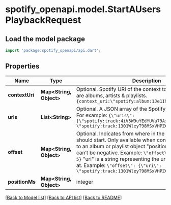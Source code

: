 # spotify_openapi.model.StartAUsersPlaybackRequest

## Load the model package
```dart
import 'package:spotify_openapi/api.dart';
```

## Properties
Name | Type | Description | Notes
------------ | ------------- | ------------- | -------------
**contextUri** | **Map&lt;String, Object&gt;** | Optional. Spotify URI of the context to play. Valid contexts are albums, artists & playlists. `{context_uri:\"spotify:album:1Je1IMUlBXcx1Fz0WE7oPT\"}`  | [optional] 
**uris** | **List&lt;String&gt;** | Optional. A JSON array of the Spotify track URIs to play. For example: `{\"uris\": [\"spotify:track:4iV5W9uYEdYUVa79Axb7Rh\", \"spotify:track:1301WleyT98MSxVHPZCA6M\"]}`  | [optional] 
**offset** | **Map&lt;String, Object&gt;** | Optional. Indicates from where in the context playback should start. Only available when context_uri corresponds to an album or playlist object \"position\" is zero based and can’t be negative. Example: `\"offset\": {\"position\": 5}` \"uri\" is a string representing the uri of the item to start at. Example: `\"offset\": {\"uri\": \"spotify:track:1301WleyT98MSxVHPZCA6M\"}`  | [optional] 
**positionMs** | **Map&lt;String, Object&gt;** | integer | [optional] 

[[Back to Model list]](../README.md#documentation-for-models) [[Back to API list]](../README.md#documentation-for-api-endpoints) [[Back to README]](../README.md)


